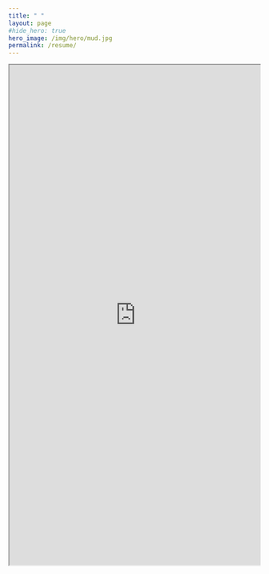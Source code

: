 ```yaml
---
title: " "
layout: page
#hide_hero: true
hero_image: /img/hero/mud.jpg
permalink: /resume/
---
```


<div class="container is-max-desktop has-text-centered">
	<div class="columns">
		<div class="column">
			<iframe src="https://www.cedarwarman.com/pdf/Cedar_Warman_resume.pdf" width="100%" height="1000px">
    		</iframe>
		</div>
	</div>
</div>
